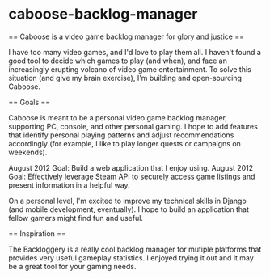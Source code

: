 caboose-backlog-manager
=======================

== Caboose is a video game backlog manager for glory and justice ==

I have too many video games, and I'd love to play them all. I haven't found a good tool to decide which games to play
(and when), and face an increasingly erupting volcano of video game entertainment. To solve this situation (and give
my brain exercise), I'm building and open-sourcing Caboose.

== Goals ==

Caboose is meant to be a personal video game backlog manager, supporting PC, console, and other personal gaming. I hope
to add features that identify personal playing patterns and adjust recommendations accordingly (for example, I like to
play longer quests or campaigns on weekends). 

August 2012 Goal: Build a web application that I enjoy using.
August 2012 Goal: Effectively leverage Steam API to securely access game listings and present information in a 
helpful way.

On a personal level, I'm excited to improve my technical skills in Django (and mobile development, eventually). I hope
to build an application that fellow gamers might find fun and useful.

== Inspiration ==

The Backloggery is a really cool backlog manager for mutiple platforms that provides very useful gameplay statistics. I
enjoyed trying it out and it may be a great tool for your gaming needs.